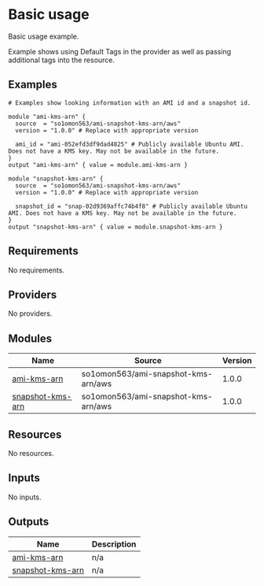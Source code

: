 # Basic usage

Basic usage example.

Example shows using Default Tags in the provider as well as passing additional tags into the resource.
<!-- BEGINNING OF PRE-COMMIT-TERRAFORM DOCS HOOK -->


## Examples

```hcl
# Examples show looking information with an AMI id and a snapshot id.

module "ami-kms-arn" {
  source  = "so1omon563/ami-snapshot-kms-arn/aws"
  version = "1.0.0" # Replace with appropriate version

  ami_id = "ami-052efd3df9dad4825" # Publicly available Ubuntu AMI. Does not have a KMS key. May not be available in the future.
}
output "ami-kms-arn" { value = module.ami-kms-arn }

module "snapshot-kms-arn" {
  source  = "so1omon563/ami-snapshot-kms-arn/aws"
  version = "1.0.0" # Replace with appropriate version

  snapshot_id = "snap-02d9369affc74b4f8" # Publicly available Ubuntu AMI. Does not have a KMS key. May not be available in the future.
}
output "snapshot-kms-arn" { value = module.snapshot-kms-arn }
```

## Requirements

No requirements.

## Providers

No providers.

## Modules

| Name | Source | Version |
|------|--------|---------|
| <a name="module_ami-kms-arn"></a> [ami-kms-arn](#module\_ami-kms-arn) | so1omon563/ami-snapshot-kms-arn/aws | 1.0.0 |
| <a name="module_snapshot-kms-arn"></a> [snapshot-kms-arn](#module\_snapshot-kms-arn) | so1omon563/ami-snapshot-kms-arn/aws | 1.0.0 |

## Resources

No resources.

## Inputs

No inputs.

## Outputs

| Name | Description |
|------|-------------|
| <a name="output_ami-kms-arn"></a> [ami-kms-arn](#output\_ami-kms-arn) | n/a |
| <a name="output_snapshot-kms-arn"></a> [snapshot-kms-arn](#output\_snapshot-kms-arn) | n/a |


<!-- END OF PRE-COMMIT-TERRAFORM DOCS HOOK -->
